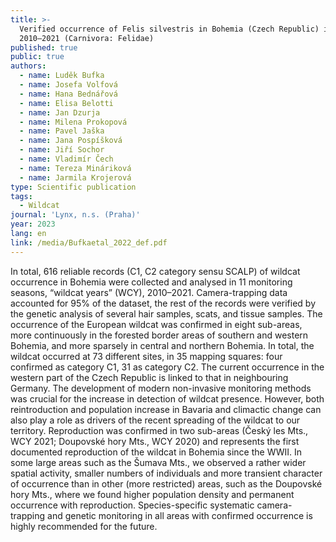 ```yaml
---
title: >-
  Verified occurrence of Felis silvestris in Bohemia (Czech Republic) in
  2010–2021 (Carnivora: Felidae)
published: true
public: true
authors:
  - name: Luděk Bufka
  - name: Josefa Volfová
  - name: Hana Bednářová
  - name: Elisa Belotti
  - name: Jan Dzurja
  - name: Milena Prokopová
  - name: Pavel Jaška
  - name: Jana Pospíšková
  - name: Jiří Sochor
  - name: Vladimír Čech
  - name: Tereza Mináriková
  - name: Jarmila Krojerová
type: Scientific publication
tags:
  - Wildcat
journal: 'Lynx, n.s. (Praha)'
year: 2023
lang: en
link: /media/Bufkaetal_2022_def.pdf
---
```

In total, 616 reliable records (C1, C2 category sensu SCALP) of wildcat occurrence in Bohemia were collected and analysed in 11 monitoring seasons, “wildcat years” (WCY), 2010–2021. Camera-trapping data accounted for 95% of the dataset, the rest of the records were verified by the genetic analysis of several hair samples, scats, and tissue samples. The occurrence of the European wildcat was confirmed in eight sub-areas, more continuously in the forested border areas of southern and western Bohemia, and more sparsely in central and northern Bohemia. In total, the wildcat occurred at 73 different sites, in 35 mapping squares: four confirmed as category C1, 31 as category C2. The current occurrence in the western part of the Czech Republic is linked to that in neighbouring Germany. The development of modern non-invasive monitoring methods was crucial for the increase in detection of wildcat presence. However, both reintroduction and population increase in Bavaria and climactic change can also play a role as drivers of the recent spreading of the wildcat to our territory. Reproduction was confirmed in two sub-areas (Český les Mts., WCY 2021; Doupovské hory Mts., WCY 2020) and represents the first documented reproduction of the wildcat in Bohemia since the WWII. In some large areas such as the Šumava Mts., we observed a rather wider spatial activity, smaller numbers of individuals and more transient character of occurrence than in other (more restricted) areas, such as the Doupovské hory Mts., where we found higher population density and permanent occurrence with reproduction. Species-specific systematic camera-trapping and genetic monitoring in all areas with confirmed occurrence is highly recommended for the future.

